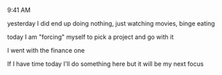 9:41 AM

yesterday I did end up doing nothing, just watching movies, binge eating

today I am "forcing" myself to pick a project and go with it

I went with the finance one

If I have time today I'll do something here but it will be my next focus

